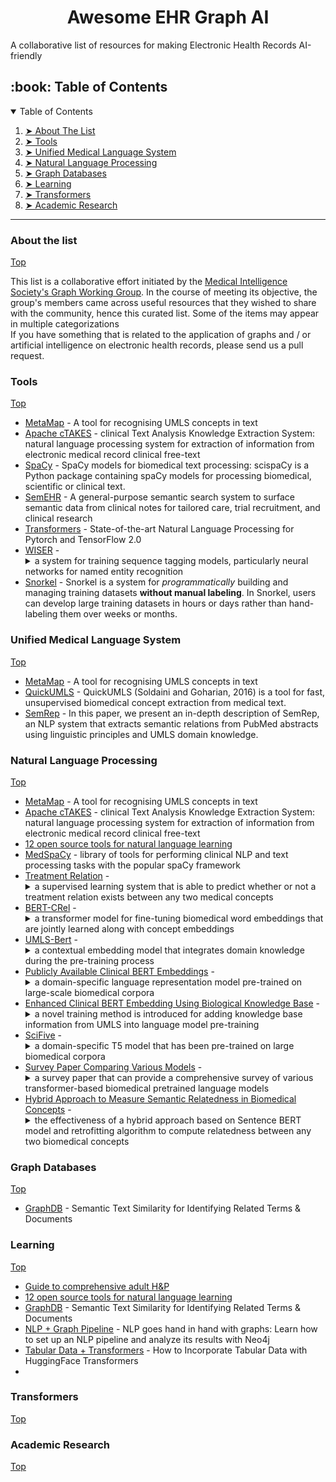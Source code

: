 <h1 align="center"> Awesome EHR Graph AI </h1>

A collaborative list of resources for making Electronic Health Records AI-friendly
 

<!-- TABLE OF CONTENTS -->
<h2 id="table-of-contents"> :book: Table of Contents</h2>
<a href='#' id='top'></a>
<details open="open">
  <summary>Table of Contents</summary>
  <ol>
    <li><a href="#about-the-list"> ➤ About The List</a></li>
    <li><a href="#tools"> ➤ Tools</a></li>
    <li><a href="#umls"> ➤ Unified Medical Language System</a></li>
    <li><a href="#nlp"> ➤ Natural Language Processing</a></li>
    <li><a href="#graphs"> ➤ Graph Databases </a></li>
    <li><a href="#learning"> ➤ Learning </a></li>
    <li><a href="#transformers"> ➤ Transformers </a></li>
    <li><a href="#research"> ➤ Academic Research </a></li> 
  </ol>
</details>

<hr>

### About the list 
<a href='#' id='about-the-list'>Top</a>

This list is a collaborative effort initiated by the [Medical Intelligence Society's Graph Working Group](https://mis-graph-ai.github.io). In the course of meeting its objective, the group's members came across useful resources that they wished to share with the community, hence this curated list. Some of the items may appear in multiple categorizations<br>
If you have something that is related to the application of graphs and / or artificial intelligence on electronic health records, please send us a pull request.

### Tools
<a href='#' id='tools'>Top</a>

- [MetaMap](https://metamap.nlm.nih.gov/) - A tool for recognising UMLS concepts in text
- [Apache cTAKES](https://ctakes.apache.org/) - clinical Text Analysis Knowledge Extraction System: natural language processing system for extraction of information from electronic medical record clinical free-text
- [SpaCy](https://allenai.github.io/scispacy/) - SpaCy models for biomedical text processing: scispaCy is a Python package containing spaCy models for processing biomedical, scientific or clinical text.
- [SemEHR](https://pubmed.ncbi.nlm.nih.gov/29361077/) - A general-purpose semantic search system to surface semantic data from clinical notes for tailored care, trial recruitment, and clinical research
- [Transformers](https://huggingface.co/transformers/) - State-of-the-art Natural Language Processing for Pytorch and TensorFlow 2.0
- [WISER](https://github.com/BatsResearch/wiser) - <details>
  <summary> a system for training sequence tagging models, particularly neural networks for named entity recognition </summary> WISER (_Weak and Indirect Supervision for Entity Recognition_), a system for training sequence tagging models, particularly neural networks for named entity recognition (NER) and related tasks. WISER uses weak supervision in the form of rules to train these models, as opposed to hand-labeled training data. </details>
- [Snorkel](https://www.snorkel.org/get-started/) - Snorkel is a system for _programmatically_ building and managing training datasets **without manual labeling**. In Snorkel, users can develop large training datasets in hours or days rather than hand-labeling them over weeks or months.

### Unified Medical Language System
<a href='#' id='umls'>Top</a>

- [MetaMap](https://metamap.nlm.nih.gov/) - A tool for recognising UMLS concepts in text
- [QuickUMLS](https://github.com/Georgetown-IR-Lab/QuickUMLS) - QuickUMLS (Soldaini and Goharian, 2016) is a tool for fast, unsupervised biomedical concept extraction from medical text.
- [SemRep](https://bmcbioinformatics.biomedcentral.com/articles/10.1186/s12859-020-3517-7) - In this paper, we present an in-depth description of SemRep, an NLP system that extracts semantic relations from PubMed abstracts using linguistic principles and UMLS domain knowledge.

### Natural Language Processing
<a href='#' id='nlp'>Top</a>

- [MetaMap](https://metamap.nlm.nih.gov/) - A tool for recognising UMLS concepts in text
- [Apache cTAKES](https://ctakes.apache.org/) - clinical Text Analysis Knowledge Extraction System: natural language processing system for extraction of information from electronic medical record clinical free-text
- [12 open source tools for natural language learning](https://opensource.com/article/19/3/natural-language-processing-tools)
- [MedSpaCy](https://github.com/medspacy/medspacy) - library of tools for performing clinical NLP and text processing tasks with the popular spaCy framework
- [Treatment Relation](https://www.ncbi.nlm.nih.gov/pmc/articles/PMC4419965/) - <details>
  <summary>a supervised learning system that is able to predict whether or not a treatment relation exists between any two medical concepts</summary>
  We describe a supervised learning system that is able to predict whether or not a treatment relation exists between any two medical concepts mentioned in clinical notes. Our approach for identifying treatment relations in clinical text is based on (a) the idea of exploring the contextual information in which medical concepts are described and (b) the idea of using predefined medication-indication pairs.</details>
- [BERT-CRel](https://arxiv.org/abs/2012.11808) - <details>
  <summary> a transformer model for fine-tuning biomedical word embeddings that are jointly learned along with concept embeddings </summary> BERT-CRel is a transformer model for fine-tuning biomedical word embeddings that are jointly learned along with concept embeddings using a pre-training phase with fastText and a fine-tuning phase with a transformer setup. The goal is to provide high quality pre-trained biomedical embeddings that can be used in any downstream task by the research community. This repository contains the code used to implement the BERT-CRel methods and generate the embeddings. The corpus used for BERT-CRel contains biomedical citations from PubMed and the concepts are from the Medical Subject Headings (MeSH codes) terminology used to index citations. </details>
- [UMLS-Bert](https://arxiv.org/abs/2010.10391) - <details>
  <summary>a contextual embedding model that integrates domain knowledge during the pre-training process</summary>
  Contextual word embedding models, such as BioBERT and Bio_ClinicalBERT, have achieved state-of-the-art results in biomedical natural language processing tasks by focusing their pre-training process on domain-specific corpora. However, such models do not take into consideration expert domain knowledge. In this work, we introduced UmlsBERT, a contextual embedding model that integrates domain knowledge during the pre-training process via a novel knowledge augmentation strategy.</details>
- [Publicly Available Clinical BERT Embeddings](https://www.aclweb.org/anthology/W19-1909/) - <details>
  <summary>a domain-specific language representation model pre-trained on large-scale biomedical corpora</summary>
  We introduce BioBERT (Bidirectional Encoder Representations from Transformers for Biomedical Text Mining), which is a domain-specific language representation model pre-trained on large-scale biomedical corpora. With almost the same architecture across tasks, BioBERT largely outperforms BERT and previous state-of-the-art models in a variety of biomedical text mining tasks when pre-trained on biomedical corpora. While BERT obtains performance comparable to that of previous state-of-the-art models, BioBERT significantly outperforms them on the following three representative biomedical text mining tasks: biomedical named entity recognition (0.62% F1 score improvement), biomedical relation extraction (2.80% F1 score improvement) and biomedical question answering (12.24% MRR improvement). Our analysis results show that pre-training BERT on biomedical corpora helps it to understand complex biomedical texts.</details>
- [Enhanced Clinical BERT Embedding Using Biological Knowledge Base](https://www.aclweb.org/anthology/2020.coling-main.57.pdf) - <details>
  <summary> a novel training method is introduced for adding knowledge base information from UMLS into language model pre-training</summary>Domain knowledge is important for building Natural Language Processing (NLP) systems forlow-resource settings, such as in the clinical domain. In this paper, a novel joint training method is introduced for adding knowledge base information from the Unified Medical Language Sys-tem (UMLS) into language model pre-training for some clinical domain corpus. We show that in three different downstream clinical NLP tasks, our pre-trained language model outperformsthe corresponding model with no knowledge base information and other state-of-the-art mod-els.</details>
- [SciFive](https://arxiv.org/abs/2106.03598) - <details>
  <summary> a domain-specific T5 model that has been pre-trained on large biomedical corpora</summary>
  In this report, we introduce SciFive, a domain-specific T5 model that has been pre-trained on large biomedical corpora. Our model outperforms the current SOTA methods (i.e. BERT, BioBERT, Base T5) on tasks in named entity relation, relation extraction, natural language inference, and question-answering. We show that text-generation methods have significant potential in a broad array of biomedical NLP tasks, particularly those requiring longer, more complex outputs. Our results support the exploration of more difficult text generation tasks and the development of new methods in this area </details>
- [Survey Paper Comparing Various Models](https://arxiv.org/abs/2105.00827) - <details>
  <summary>a survey paper that can provide a comprehensive survey of various transformer-based biomedical pretrained language models</summary>
  Transformer-based pretrained language models (PLMs) have started a new era in modern natural language processing (NLP). These models combine the power of transformers, transfer learning, and self-supervised learning (SSL). Following the success of these models in the general domain, the biomedical research community has developed various in-domain PLMs starting from BioBERT to the latest BioMegatron and CoderBERT models. We strongly believe there is a need for a survey paper that can provide a comprehensive survey of various transformer-based biomedical pretrained language models (BPLMs).  
  </details>
- [Hybrid Approach to Measure Semantic Relatedness in Biomedical Concepts](https://arxiv.org/abs/2101.10196) - <details>
  <summary>the effectiveness of a hybrid approach based on Sentence BERT model and retrofitting algorithm to compute relatedness between any two biomedical concepts</summary>
  Objective: This work aimed to demonstrate the effectiveness of a hybrid approach based on Sentence BERT model and retrofitting algorithm to compute relatedness between any two biomedical concepts. Materials and Methods: We generated concept vectors by encoding concept preferred terms using ELMo, BERT, and Sentence BERT models. We used BioELMo and Clinical ELMo. We used Ontology Knowledge Free (OKF) models like PubMedBERT, BioBERT, BioClinicalBERT, and Ontology Knowledge Injected (OKI) models like SapBERT, CoderBERT, KbBERT, and UmlsBERT. We trained all the BERT models using Siamese network on SNLI and STSb datasets to allow the models to learn more semantic information at the phrase or sentence level so that they can represent multi-word concepts better. Finally, to inject ontology relationship knowledge into concept vectors, we used retrofitting algorithm and concepts from various UMLS relationships.
  </details>

### Graph Databases
<a href='#' id='graphs'>Top</a>

- [GraphDB](https://www.ontotext.com/blog/graphdb-semantic-text-similarity-for-identifying-related-terms-documents/) - Semantic Text Similarity for Identifying Related Terms & Documents

### Learning
<a href='#' id='learning'>Top</a>

- [Guide to comprehensive adult H&P](https://med.ucf.edu/media/2018/08/Guide-to-the-Comprehensive-Adult-H-and-P-Write-up-2017-18.pdf)
- [12 open source tools for natural language learning](https://opensource.com/article/19/3/natural-language-processing-tools)
- [GraphDB](https://www.ontotext.com/blog/graphdb-semantic-text-similarity-for-identifying-related-terms-documents/) - Semantic Text Similarity for Identifying Related Terms & Documents
- [NLP + Graph Pipeline](https://towardsdatascience.com/nlp-and-graphs-go-hand-in-hand-with-neo4j-and-apoc-e57f59f46845) - NLP goes hand in hand with graphs: Learn how to set up an NLP pipeline and analyze its results with Neo4j
- [Tabular Data + Transformers](https://medium.com/georgian-impact-blog/how-to-incorporate-tabular-data-with-huggingface-transformers-b70ac45fcfb4) - How to Incorporate Tabular Data with HuggingFace Transformers
- 

### Transformers
<a href='#' id='transformers'>Top</a>

### Academic Research
<a href='#' id='research'>Top</a>


